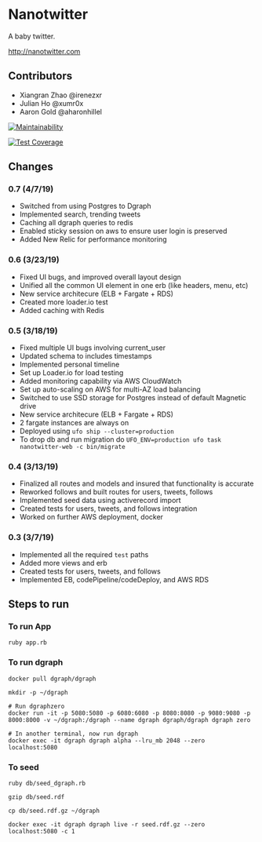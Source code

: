 # Nanotwitter

A baby twitter.

http://nanotwitter.com

## Contributors

- Xiangran Zhao @irenezxr
- Julian Ho @xumr0x
- Aaron Gold @aharonhillel

[![Maintainability](https://api.codeclimate.com/v1/badges/a8b178e8fa9a752068f7/maintainability)](https://codeclimate.com/github/aharonhillel/nanotwitter/maintainability)

[![Test Coverage](https://api.codeclimate.com/v1/badges/a8b178e8fa9a752068f7/test_coverage)](https://codeclimate.com/github/aharonhillel/nanotwitter/test_coverage)

## Changes


### 0.7 (4/7/19)

- Switched from using Postgres to Dgraph
- Implemented search, trending tweets
- Caching all dgraph queries to redis
- Enabled sticky session on aws to ensure user login is preserved
- Added New Relic for performance monitoring

### 0.6 (3/23/19)

- Fixed UI bugs, and improved overall layout design
- Unified all the common UI element in one erb (like headers, menu, etc)
- New service architecure (ELB + Fargate + RDS)
- Created more loader.io test
- Added caching with Redis

### 0.5 (3/18/19)

- Fixed multiple UI bugs involving current_user
- Updated schema to includes timestamps
- Implemented personal timeline
- Set up Loader.io for load testing
- Added monitoring capability via AWS CloudWatch
- Set up auto-scaling on AWS for multi-AZ load balancing
- Switched to use SSD storage for Postgres instead of default Magnetic drive
- New service architecure (ELB + Fargate + RDS)
- 2 fargate instances are always on
- Deployed using `ufo ship --cluster=production`
- To drop db and run migration do `UFO_ENV=production ufo task nanotwitter-web -c bin/migrate`

### 0.4 (3/13/19)

- Finalized all routes and models and insured that functionality is accurate
- Reworked follows and built routes for users, tweets, follows
- Implemented seed data using activerecord import
- Created tests for users, tweets, and follows integration
- Worked on further AWS deployment, docker

### 0.3 (3/7/19)

- Implemented all the required `test` paths
- Added more views and erb
- Created tests for users, tweets, and follows
- Implemented EB, codePipeline/codeDeploy, and AWS RDS

## Steps to run

### To run App

```
ruby app.rb
```

### To run dgraph
```
docker pull dgraph/dgraph

mkdir -p ~/dgraph

# Run dgraphzero
docker run -it -p 5080:5080 -p 6080:6080 -p 8080:8080 -p 9080:9080 -p 8000:8000 -v ~/dgraph:/dgraph --name dgraph dgraph/dgraph dgraph zero

# In another terminal, now run dgraph
docker exec -it dgraph dgraph alpha --lru_mb 2048 --zero localhost:5080
```

### To seed

```
ruby db/seed_dgraph.rb

gzip db/seed.rdf

cp db/seed.rdf.gz ~/dgraph

docker exec -it dgraph dgraph live -r seed.rdf.gz --zero localhost:5080 -c 1
```
